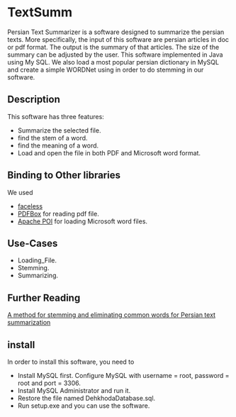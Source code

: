 # TextSumm

Persian Text Summarizer is a software designed to summarize the persian texts. More specifically, the input of this software are persian articles in doc or pdf format. 
The output is the summary of that articles. The size of the summary can be adjusted by the user.
This software implemented in Java using My SQL. We also load a most popular persian dictionary in MySQL and create a simple WORDNet using in order to do stemming in our software.

## Description
This software has three features:
- Summarize the selected file.
- find the stem of a word.
- find the meaning of a word.
- Load and open the file in both PDF and Microsoft word format.

## Binding to Other libraries
We used 
- [faceless](http://big.faceless.org)
- [PDFBox](http://www.pdfbox.org) for reading pdf file.
- [Apache POI](https://poi.apache.org/) for loading Microsoft word files.

## Use-Cases
- Loading_File.
- Stemming.
- Summarizing.

## Further Reading
[A method for stemming and eliminating common words for Persian text summarization](http://ieeexplore.ieee.org/abstract/document/5313836/)

## install
In order to install this software, you need to 
- Install MySQL first. Configure MySQL with username = root, password = root and port = 3306.
- Install MySQL Administrator and run it.
- Restore the file named DehkhodaDatabase.sql. 
- Run setup.exe 
and you can use the software.

